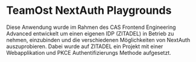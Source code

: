 # TeamOst NextAuth Playgrounds

Diese Anwendung wurde im Rahmen des CAS Frontend Engineering Advanced entwickelt um einen eigenen IDP (ZITADEL) in Betrieb zu nehmen, einzubinden und die verschiedenen
Möglichkeiten von NextAuth auszuprobieren. Dabei wurde auf ZITADEL ein Projekt mit einer Webapplikation und PKCE
Authentifizierungs Methode aufgesetzt.